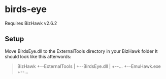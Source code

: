 # birds-eye
Requires BizHawk v2.6.2

## Setup
Move BirdsEye.dll to the ExternalTools directory in your BizHawk folder
It should look like this afterwords:

> BizHawk
> +--ExternalTools
> |   +--BirdsEye.dll
> |   +--...
> +--EmuHawk.exe
> +--...